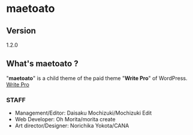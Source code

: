 # maetoato

## Version
1.2.0

## What's maetoato ?
"**maetoato**" is a child theme of the paid theme "**Write Pro**" of WordPress.
[Write Pro](https://themegraphy.com/ja/documents/write/ "Write Pro")

### STAFF
* Management/Editor: Daisaku Mochizuki/Mochizuki Edit
* Web Developer: Oh Morita/morita create
* Art director/Designer: Norichika Yokota/CANA